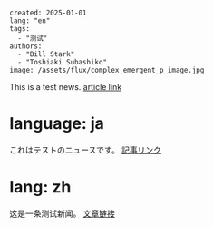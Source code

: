 ```metadata

created: 2025-01-01
lang: "en"
tags: 
  - "测试"
authors: 
  - "Bill Stark"
  - "Toshiaki Subashiko"
image: /assets/flux/complex_emergent_p_image.jpg
```

This is a test news.
[article link](/articles/test-1)


# language: ja

これはテストのニュースです。
[記事リンク](/ja/articles/test-1)



# lang: zh

这是一条测试新闻。
[文章链接](/zh/articles/test-1)